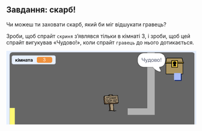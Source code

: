 ## Завдання: скарб!

Чи можеш ти заховати скарб, який би міг відшукати гравець?

Зроби, щоб спрайт `скриня` з’являвся тільки в кімнаті 3, і зроби, щоб цей спрайт вигукував «Чудово!», коли спрайт `гравець` до нього дотикається.

![знімок екрана](images/world-treasure.png)